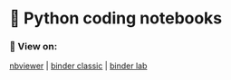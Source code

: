 # 🐍 Python coding notebooks

### 🔗 View on:

[nbviewer](https://nbviewer.jupyter.org/github/gymnasium-immensee/python/tree/master/notebooks/?flush_cache=true)
|
[binder classic](https://mybinder.org/v2/gh/gymnasium-immensee/binder/master?urlpath=git-pull%3Frepo%3Dhttps%253A%252F%252Fgithub.com%252Fgymnasium-immensee%252Fpython%26urlpath%3Dtree%252Fpython%252Fnotebooks%26branch%3Dmaster)
|
[binder lab](https://mybinder.org/v2/gh/gymnasium-immensee/binder/master?urlpath=git-pull%3Frepo%3Dhttps%253A%252F%252Fgithub.com%252Fgymnasium-immensee%252Fpython%26urlpath%3Dlab%252Ftree%252Fpython%252Fnotebooks%26branch%3Dmaster)
